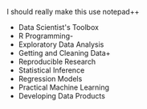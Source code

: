 I should really make this use notepad++

* Data Scientist's Toolbox
* R Programming-
* Exploratory Data Analysis
* Getting and Cleaning Data+
* Reproducible Research
* Statistical Inference
* Regression Models
* Practical Machine Learning
* Developing Data Products